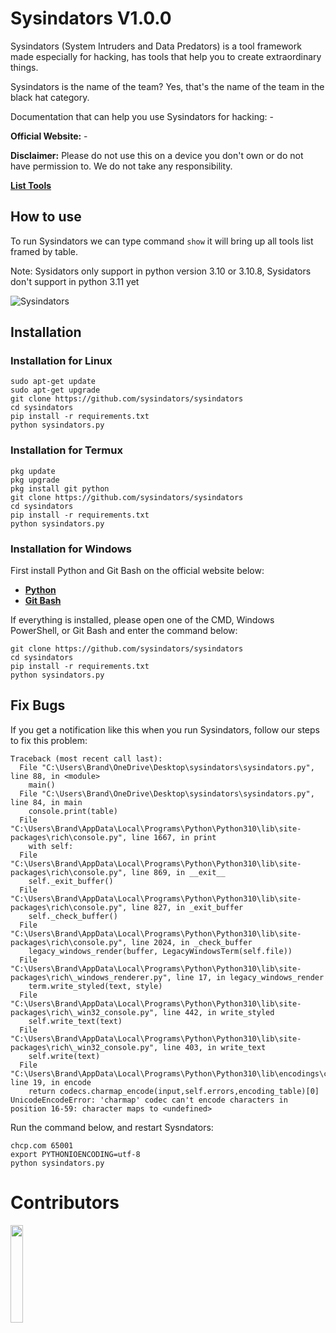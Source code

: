 # Sysindators V1.0.0

Sysindators (System Intruders and Data Predators) is a tool framework made especially for hacking, has tools that help you to create extraordinary things.

Sysindators is the name of the team? Yes, that's the name of the team in the black hat category.

Documentation that can help you use Sysindators for hacking: -

**Official Website:** -

**Disclaimer:** Please do not use this on a device you don't own or do not have permission to. We do not take any responsibility.

<a href="./TOOLS.md">**List Tools**</a>

## How to use
To run Sysindators we can type command ``show`` it will bring up all tools list framed by table.

Note: Sysidators only support in python version 3.10 or 3.10.8, Sysidators don't support in python 3.11 yet

![Sysindators](https://user-images.githubusercontent.com/115671161/199221182-1cbd11cc-d980-4ce7-9164-c4bad1e550d1.jpg)

## Installation

### Installation for Linux
```shell
sudo apt-get update
sudo apt-get upgrade
git clone https://github.com/sysindators/sysindators
cd sysindators
pip install -r requirements.txt
python sysindators.py
```
### Installation for Termux
```shell
pkg update
pkg upgrade
pkg install git python
git clone https://github.com/sysindators/sysindators
cd sysindators
pip install -r requirements.txt
python sysindators.py
```

### Installation for Windows
First install Python and Git Bash on the official website below:
- [**Python**](https://www.python.org)
- [**Git Bash**](https://git-scm.com/downloads)

If everything is installed, please open one of the CMD, Windows PowerShell, or Git Bash and enter the command below:
```shell
git clone https://github.com/sysindators/sysindators
cd sysindators
pip install -r requirements.txt
python sysindators.py
```


## Fix Bugs
If you get a notification like this when you run Sysindators, follow our steps to fix this problem:
```shell
Traceback (most recent call last):
  File "C:\Users\Brand\OneDrive\Desktop\sysindators\sysindators.py", line 88, in <module>
    main()
  File "C:\Users\Brand\OneDrive\Desktop\sysindators\sysindators.py", line 84, in main
    console.print(table)
  File "C:\Users\Brand\AppData\Local\Programs\Python\Python310\lib\site-packages\rich\console.py", line 1667, in print
    with self:
  File "C:\Users\Brand\AppData\Local\Programs\Python\Python310\lib\site-packages\rich\console.py", line 869, in __exit__
    self._exit_buffer()
  File "C:\Users\Brand\AppData\Local\Programs\Python\Python310\lib\site-packages\rich\console.py", line 827, in _exit_buffer
    self._check_buffer()
  File "C:\Users\Brand\AppData\Local\Programs\Python\Python310\lib\site-packages\rich\console.py", line 2024, in _check_buffer
    legacy_windows_render(buffer, LegacyWindowsTerm(self.file))
  File "C:\Users\Brand\AppData\Local\Programs\Python\Python310\lib\site-packages\rich\_windows_renderer.py", line 17, in legacy_windows_render
    term.write_styled(text, style)
  File "C:\Users\Brand\AppData\Local\Programs\Python\Python310\lib\site-packages\rich\_win32_console.py", line 442, in write_styled
    self.write_text(text)
  File "C:\Users\Brand\AppData\Local\Programs\Python\Python310\lib\site-packages\rich\_win32_console.py", line 403, in write_text
    self.write(text)
  File "C:\Users\Brand\AppData\Local\Programs\Python\Python310\lib\encodings\cp1252.py", line 19, in encode
    return codecs.charmap_encode(input,self.errors,encoding_table)[0]
UnicodeEncodeError: 'charmap' codec can't encode characters in position 16-59: character maps to <undefined>
```
Run the command below, and restart Sysndators:
```shell
chcp.com 65001
export PYTHONIOENCODING=utf-8
python sysindators.py
```

# Contributors

<a href="https://github.com/sysindators/sysindators/graphs/contributors">
  <img width="20%" src="https://contrib.rocks/image?repo=sysindators/sysindators" />
</a>
